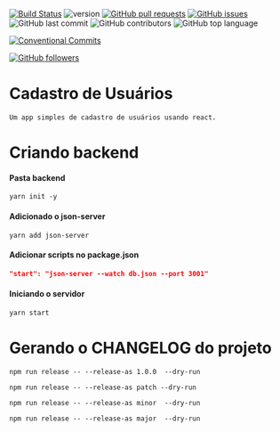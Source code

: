 [![Build Status](https://travis-ci.org/danielso2007/crudReact.svg?branch=master)](https://travis-ci.org/danielso2007/crudReact)
![version](https://img.shields.io/badge/version-0.1.0-blue.svg)
[![GitHub pull requests](https://img.shields.io/github/issues-pr-raw/danielso2007/crudReact.svg)](https://github.com/danielso2007/crudReact/pulls)
[![GitHub issues](https://img.shields.io/github/issues/danielso2007/crudReact.svg)](https://github.com/danielso2007/crudReact/issues?q=is%3Aopen+is%3Aissue)
![GitHub last commit](https://img.shields.io/github/last-commit/danielso2007/crudReact.svg)
![GitHub contributors](https://img.shields.io/github/contributors/danielso2007/crudReact.svg)
![GitHub top language](https://img.shields.io/github/languages/top/danielso2007/crudReact.svg)

[![Conventional Commits](https://img.shields.io/badge/Conventional%20Commits-1.0.0-yellow.svg)](https://conventionalcommits.org)

[![GitHub followers](https://img.shields.io/github/followers/danielso2007.svg?label=Follow&style=social)](https://github.com/danielso2007?tab=followers)

# Cadastro de Usuários

    Um app simples de cadastro de usuários usando react.

# Criando backend

#### Pasta backend

```shell
yarn init -y
```

#### Adicionado o json-server

```shell
yarn add json-server
```

#### Adicionar scripts no package.json

```json
"start": "json-server --watch db.json --port 3001"
```

#### Iniciando o servidor

```shell
yarn start
```

# Gerando o CHANGELOG do projeto

```
npm run release -- --release-as 1.0.0  --dry-run

npm run release -- --release-as patch --dry-run

npm run release -- --release-as minor  --dry-run

npm run release -- --release-as major  --dry-run
```